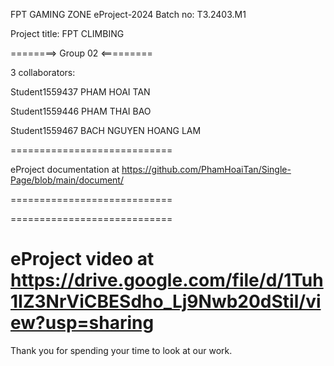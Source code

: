 FPT GAMING ZONE
eProject-2024 Batch no: T3.2403.M1

Project title: FPT CLIMBING

========> Group 02 <=========

3 collaborators:

Student1559437 PHAM HOAI TAN

Student1559446 PHAM THAI BAO

Student1559467 BACH NGUYEN HOANG LAM

============================

eProject documentation at https://github.com/PhamHoaiTan/Single-Page/blob/main/document/

============================

============================

eProject video at https://drive.google.com/file/d/1Tuh1IZ3NrViCBESdho_Lj9Nwb20dStil/view?usp=sharing
============================

Thank you for spending your time to look at our work.
